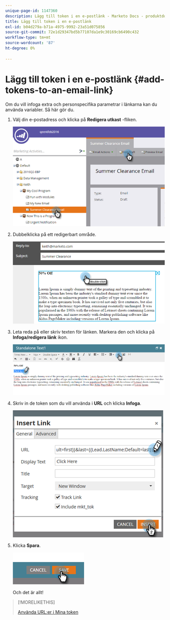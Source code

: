 ```yaml
---
unique-page-id: 1147360
description: Lägg till token i en e-postlänk - Marketo Docs - produktdokumentation
title: Lägg till token i en e-postlänk
exl-id: b04d279a-b71a-4975-9992-23a51d075856
source-git-commit: 72e1d29347bd5b77107da1e9c30169cb6490c432
workflow-type: tm+mt
source-wordcount: '87'
ht-degree: 0%

---
```


# Lägg till token i en e-postlänk {#add-tokens-to-an-email-link}

Om du vill infoga extra och personspecifika parametrar i länkarna kan du använda variabler. Så här gör du.

1. Välj din e-postadress och klicka på **Redigera utkast** -fliken.

   ![](assets/one.png)

1. Dubbelklicka på ett redigerbart område.

   ![](assets/two.png)

1. Leta reda på eller skriv texten för länken. Markera den och klicka på **Infoga/redigera länk** ikon.

   ![](assets/three.png)

1. Skriv in de token som du vill använda i **URL** och klicka **Infoga**.

   ![](assets/four.png)

1. Klicka **Spara**.

   ![](assets/five.png)

   Och det är allt!

>[!MORELIKETHIS]
>
>[Använda URL:er i Mina token](/help/marketo/product-docs/email-marketing/general/using-tokens/using-urls-in-my-tokens.md)
